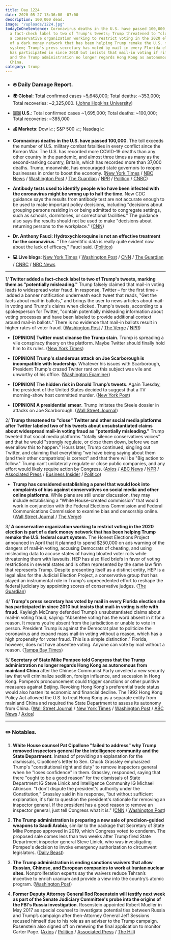 ```yaml
---
title: Day 1224
date: 2020-05-27 13:36:00 -07:00
description: 100,000 dead.
image: "/uploads/1224.jpg"
todayInOneSentence: Coronavirus deaths in the U.S. have passed 100,000; Twitter added
  a fact-check label to two of Trump's tweets; Trump threatened to "close" Twitter;
  a conservative organization working to restrict voting in the 2020 election is part
  of a dark money network that has been helping Trump remake the U.S. federal court
  system; Trump's press secretary has voted by mail in every Florida election she
  has participated in since 2010 but insists that mail-in voting if rife with fraud;
  and the Trump administration no longer regards Hong Kong as autonomous from mainland
  China.
category: trump
---
```


* ### 🔥 Daily Damage Report.

* **🌍 Global**: Total confirmed cases \~5,648,000; Total deaths: \~353,000; Total recoveries: \~2,325,000. ([Johns Hopkins University](https://coronavirus.jhu.edu/map.html))

* **🇺🇸 U.S.**: Total confirmed cases \~1,695,000; Total deaths: \~100,000; Total recoveries: \~385,000

* **💰 Markets**: Dow 📈; S&P 500 📈; Nasdaq 📈

* **Coronavirus deaths in the U.S. have passed 100,000**. The toll exceeds the number of U.S. military combat fatalities in every conflict since the Korean War. The U.S. has recorded more COVID-19 deaths than any other country in the pandemic, and almost three times as many as the second-ranking country, Britain, which has recorded more than 37,000 deaths. Trump, meanwhile, has encouraged state governors to reopen businesses in order to boost the economy. ([New York Times](https://www.nytimes.com/2020/05/27/us/coronavirus-live-updates.html#link-119d822b) / [NBC News](https://www.nbcnews.com/news/us-news/100-000-dead-coronavirus-u-s-sees-its-promise-flaws-n1214956) / [Washington Post](https://www.washingtonpost.com/graphics/2020/national/100000-deaths-american-coronavirus/?no_nav=true&p9w22b2p=b2p22p9w00098) / [The Guardian](https://www.theguardian.com/world/2020/may/27/us-coronavirus-deaths-toll-1000000) / [NPR](https://www.npr.org/2020/05/27/860508864/we-all-feel-at-risk-100-000-people-dead-from-covid-19-in-the-u-s) / [Politico](https://www.politico.com/news/2020/05/27/coronavirus-death-toll-100000-285043) / [CNBC](https://www.cnbc.com/2020/05/27/coronavirus-us-death-toll-rises-above-100000-in-worlds-deadliest-outbreak.html))

* **Antibody tests used to identify people who have been infected with the coronavirus might be wrong up to half the time**. New CDC guidance says the results from antibody test are not accurate enough to be used to make important policy decisions, including "decisions about grouping persons residing in or being admitted to congregate settings, such as schools, dormitories, or correctional facilities." The guidance also says the results should not be used to make "decisions about returning persons to the workplace." ([CNN](https://www.cnn.com/2020/05/26/health/antibody-tests-cdc-coronavirus-wrong/index.html))

* **Dr. Anthony Fauci: Hydroxychloroquine is not an effective treatment for the coronavirus**. "The scientific data is really quite evident now about the lack of efficacy," Fauci said. ([Politico](https://www.politico.com/news/2020/05/27/fauci-hydroxychloroquine-not-effective-against-coronavirus-283980))

* **💻 Live blogs**: [New York Times](https://www.nytimes.com/2020/05/27/us/coronavirus-live-updates.html) / [Washington Post](https://www.washingtonpost.com/nation/2020/05/27/coronavirus-update-us/) / [CNN](https://www.cnn.com/us/live-news/us-coronavirus-update-05-27-20/index.html) / [The Guardian](https://www.theguardian.com/world/live/2020/may/27/coronavirus-us-cases-increasing-states-push-reopen-trump-100000-latest-news-updates) / [CNBC](https://www.cnbc.com/2020/05/27/coronavirus-live-updates.html) / [NBC News](https://www.nbcnews.com/health/health-news/live-blog/2020-05-27-coronavirus-news-n1215286)

---

1/ **Twitter added a fact-check label to two of Trump's tweets, marking them as "potentially misleading."** Trump falsely claimed that mail-in voting leads to widespread voter fraud. In response, Twitter – for the first time – added a banner notification underneath each tweet that reads, "Get the facts about mail-in ballots," and brings the user to news articles about mail-in voting and Trump's claims when clicked. Trump's tweets, according to a spokesperson for Twitter, "contain potentially misleading information about voting processes and have been labeled to provide additional context around mail-in ballots." There is no evidence that mail-in ballots result in higher rates of voter fraud. ([Washington Post](https://www.washingtonpost.com/technology/2020/05/26/trump-twitter-label-fact-check/) / [The Verge](https://www.theverge.com/2020/5/26/21271207/twitter-donald-trump-fact-check-mail-in-voting-coronavirus-pandemic-california) / [NPR](https://www.npr.org/2020/05/26/862797418/twitter-points-users-to-fact-checks-of-trump-tweets-for-the-first-time))

* **\[OPINION\] Twitter must cleanse the Trump stain**. Trump is spreading a vile conspiracy theory on the platform. Maybe Twitter should finally hold him to its rules. ([New York Times](https://www.nytimes.com/2020/05/26/opinion/trump-scarborough-twitter.html))

* **\[OPINION\] Trump's slanderous attack on Joe Scarborough is incompatible with leadership**. Whatever his issues with Scarborough, President Trump's crazed Twitter rant on this subject was vile and unworthy of his office. ([Washington Examiner](https://www.washingtonexaminer.com/opinion/editorials/trumps-slanderous-attack-on-joe-scarborough-is-incompatible-with-leadership))

* **\[OPINION\] The hidden risk in Donald Trump’s tweets**. Again Tuesday, the president of the United States decided to suggest that a TV morning-show host committed murder. ([New York Post](https://nypost.com/2020/05/26/the-hidden-risk-in-donald-trumps-tweets/))

* **\[OPINION\] A presidential smear**. Trump imitates the Steele dossier in attacks on Joe Scarborough. ([Wall Street Journal](https://www.wsj.com/articles/a-presidential-smear-11590535397))

2/ **Trump threatened to "close" Twitter and other social media platforms after Twitter labeled two of his tweets about unsubstantiated claims about widespread mail-in voting fraud as "potentially misleading."** Trump tweeted that social media platforms "totally silence conservatives voices" and that he would "strongly regulate, or close them down, before we can ever allow this to happen." Hours later, Trump continued, singling out Twitter, and claiming that everything "we have being saying about them (and their other compatriots) is correct" and that there will be "Big action to follow." Trump can’t unilaterally regulate or close public companies, and any effort would likely require action by Congress. ([Axios](https://www.axios.com/trump-social-media-regulation-twitter-fact-check-9a394d37-1c32-4b73-b0cf-cc4b45e3a451.html) / [ABC News](https://abcnews.go.com/Politics/trump-threatens-close-social-media-platforms-twitter-fact/story?id=70899912) / [NPR](https://www.npr.org/2020/05/27/863011399/trump-threatens-to-shut-down-social-media-after-twitter-adds-warning-on-his-twee) / [Associated Press](https://apnews.com/c8898aad60175df06ebd160023285001) / [Business Insider](https://www.businessinsider.com/trump-threatens-shut-down-platforms-after-tweets-tagged-warning-2020-5?utm_source=reddit.com) / [Politico](https://www.politico.eu/article/donald-trump-threatens-to-shutter-social-media-companies-over-alleged-election-interference/))

* **Trump has considered establishing a panel that would look into complaints of bias against conservatives on social media and other online platforms**. While plans are still under discussion, they may include establishing a “White House-created commission” that would work in conjunction with the Federal Elections Commission and Federal Communications Commission to examine bias and censorship online. ([Wall Street Journal](https://www.wsj.com/articles/trump-considers-forming-panel-to-review-complaints-of-online-bias-11590238800) / [The Verge](https://www.theverge.com/2020/5/23/21268433/president-trump-conservative-bias-social-media-twitter-facebook-google))

3/ **A conservative organization working to restrict voting in the 2020 election is part of a dark money network that has been helping Trump remake the U.S. federal court system.** The Honest Elections Project announced in April that it planned to spend $250,000 on ads warning of the dangers of mail-in voting, accusing Democrats of cheating, and using misleading data to accuse states of having bloated voter rolls while threatening them with lawsuits. HEP has also filed briefs in favor of voting restrictions in several states and is often represented by the same law firm that represents Trump. Despite presenting itself as a distinct entity, HEP is a legal alias for the Judicial Election Project, a conservative group that has played an instrumental role in Trump's unprecedented effort to reshape the federal judiciary by appointing scores of conservative judges. ([The Guardian](https://www.theguardian.com/us-news/2020/may/27/honest-elections-project-conservative-voting-restrictions))

4/ **Trump's press secretary has voted by mail in every Florida election she has participated in since 2010 but insists that mail-in voting is rife with fraud**. Kayleigh McEnany defended Trump’s unsubstantiated claims about mail-in voting fraud, saying: “Absentee voting has the word absent in it for a reason. It means you’re absent from the jurisdiction or unable to vote in person. President Trump is against the Democrat plan to politicize the coronavirus and expand mass mail-in voting without a reason, which has a high propensity for voter fraud. This is a simple distinction.” Florida, however, does not have absentee voting. Anyone can vote by mail without a reason. ([Tampa Bay Times](https://www.tampabay.com/florida-politics/buzz/2020/05/27/trump-press-secretary-kayleigh-mcenany-has-voted-by-mail-11-times-in-10-years/))

5/ **Secretary of State Mike Pompeo told Congress that the Trump administration no longer regards Hong Kong as autonomous from mainland China** after the Chinese Communist Party unveiled a new security law that will criminalize sedition, foreign influence, and secession in Hong Kong. Pompeo’s pronouncement could trigger sanctions or other punitive measures against Beijing. Revoking Hong Kong's preferential trade status would also hasten its economic and financial decline. The 1992 Hong Kong Policy Act allowed the U.S. to treat Hong Kong as a separate entity from mainland China and required the State Department to assess its autonomy from China. ([Wall Street Journal](https://www.wsj.com/articles/u-s-officially-declares-that-hong-kong-is-no-longer-autonomous-11590596133?mod=djemalertNEWS) / [New York Times](https://www.nytimes.com/2020/05/27/us/politics/china-hong-kong-pompeo-trade.html) / [Washington Post](https://www.washingtonpost.com/national-security/pompeo-declares-hong-kong-no-longer-autonomous-from-china/2020/05/27/2773096c-a036-11ea-9d96-c3f7c755fd6e_story.html) / [ABC News](https://abcnews.go.com/Politics/wireStory/pompeo-hong-kong-longer-autonomous-china-70905712) / [Axios](https://www.axios.com/pompeo-hong-kong-autonomous-china-aa719c5e-b6e7-4ce5-a56f-c3c276513927.html))

---

### ✏️ Notables.

1. **White House counsel Pat Cipollone "failed to address" why Trump removed inspectors general for the intelligence community and the State Department**. Instead of providing an explanation for the dismissals, Cipollone's letter to Sen. Chuck Grassley emphasized Trump's "constitutional right and duty" to remove inspectors general when he "loses confidence" in them.  Grassley, responded, saying that there "ought to be a good reason" for the dismissals of State Department IG Steve Linick and Intelligence Community IG Michael Atkinson. "I don't dispute the president's authority under the Constitution," Grassley said in his response, "but without sufficient explanation, it's fair to question the president's rationale for removing an inspector general. If the president has a good reason to remove an inspector general, just tell Congress what it is." ([CNN](https://www.cnn.com/2020/05/26/politics/white-house-counsel-grassley-inspectors-general/index.html) / [Washington Post](https://www.washingtonpost.com/politics/grassley-says-white-house-response-on-ig-firings-insufficient/2020/05/26/541e6184-9fb7-11ea-9d96-c3f7c755fd6e_story.html))

2. **The Trump administration is preparing a new sale of precision-guided weapons to Saudi Arabia**, similar to the package that Secretary of State Mike Pompeo approved in 2019, which Congress voted to condemn. The proposed sale comes less than two weeks after Trump fired State Department inspector general Steve Linick, who was investigating Pompeo's decision to invoke emergency authorization to circumvent legislators. ([Daily Beast](https://www.thedailybeast.com/trump-administration-preps-new-weapons-sale-to-saudi-arabia))

3. **The Trump administration is ending sanctions waivers that allow Russian, Chinese, and European companies to work at Iranian nuclear sites**. Nonproliferation experts say the waivers reduce Tehran’s incentive to enrich uranium and provide a view into the country’s atomic program. ([Washington Post](https://www.washingtonpost.com/national-security/trump-administration-to-end-iran-deal-waivers-in-a-blow-to-obama-era-pact/2020/05/27/3c4ba5f4-a02e-11ea-9d96-c3f7c755fd6e_story.html))

4. **Former Deputy Attorney General Rod Rosenstein will testify next week as part of the Senate Judiciary Committee's probe into the origins of the FBI's Russia investigation**. Rosenstein appointed Robert Mueller in May 2017 as special counsel to investigate potential ties between Russia and Trump’s campaign after then-Attorney General Jeff Sessions recused himself due to his role as an adviser to the Trump campaign. Rosenstein also signed off on renewing the final application to monitor Carter Page. ([Axios](https://www.axios.com/rod-rosenstein-senate-russia-cb490023-4f99-4a43-947f-15a1286366d9.html) / [Politico](https://www.politico.com/news/2020/05/27/rod-rosenstein-to-testify-russia-probe-284552) / [Associated Press](https://apnews.com/01f38b4c829ea5b26853d2d40ebce503) / [The Hill](https://thehill.com/homenews/senate/499757-rosenstein-to-testify-as-part-of-grahams-russia-probe-investigation))